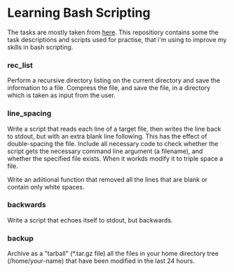 # Learning Bash Scripting

The tasks are mostly taken from [here](https://www.linuxtopia.org/online_books/advanced_bash_scripting_guide/writingscripts.html).  This repositiory contains some the task descriptions and scripts used for practise, that i'm using to improve my skills in bash scripting. 

### rec_list 
Perform a recursive directory listing on the current directory and save the information to a file. Compress the file, and save the file, in a directory which is taken as input from the user.

### line_spacing
Write a script that reads each line of a target file, then writes the line back to stdout, but with an extra blank line following. This has the effect of double-spacing the file.
Include all necessary code to check whether the script gets the necessary command line argument (a filename), and whether the specified file exists. When it workds modify it to triple space a file.

Write an adiitional function that removed all the lines that are blank or contain only white spaces. 

### backwards
Write a script that echoes itself to stdout, but backwards. 

### backup
Archive as a "tarball" (\*.tar.gz file) all the files in your home directory tree (/home/your-name) that have been modified in the last 24 hours.


